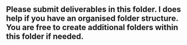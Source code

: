 ## Please submit deliverables in this folder. I does help if you have an organised folder structure. You are free to create additional folders within this folder if needed.